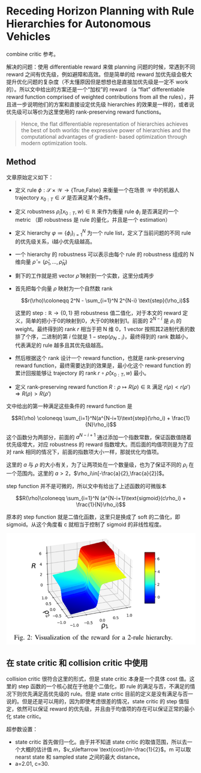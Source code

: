 # Receding Horizon Planning with Rule Hierarchies for Autonomous Vehicles
combine critic 参考。

解决的问题：使用 differentiable reward 来做 planning 问题的时候，常遇到不同 reward 之间有优先级，例如避障和高效。但是简单的给 reward 加优先级会极大提升优化问题的复杂度（不太懂原因但是想想也是直接加优先级是一定不 work 的）。所以文中给出的方案还是一个“加权”的 reward （a “flat” differentiable reward function comprised of weighted contributions from all the rules），并且进一步说明他们的方案和直接设定优先级 hierarchies 的效果是一样的，或者说优先级可以等价为这里使用的 rank-preserving reward functions。

> Hence, the flat differentiable representation of hierarchies achieves the best of both worlds: the expressive power of hierarchies and the computational advantages of gradient- based optimization through modern optimization tools.

## Method
文章原始定义如下：
- 定义 rule $\phi: \mathcal{S}\times \mathcal{W}\rightarrow \{\text{True,False}\}$ 来衡量一个在场景 $\mathcal{W}$ 中的机器人 trajectory $x_{0:T}\in \mathcal{S}$ 是否满足某个条件。
- 定义 robustness $\hat{\rho}_i(x_{0:T},w) \in \mathbb{R}$ 来作为衡量 rule $\phi_i$ 是否满足的一个 metric （即 robustness 是 rule 的量化，并且是一个 estimation）
- 定义 hierarchy $\varphi \coloneqq \{\phi_i\}_{i=1}^N$ 为一个 rule list，定义了当前问题的不同 rule 的优先级关系，i越小优先级越高。
- 一个 hierarchy 的 robustness 可以表示由每个 rule 的 robustness 组成的 N 维向量 $\hat{\rho} = (\hat{\rho}_1,...,\hat{\rho}_N)$
- 剩下的工作就是把 vector $\hat{\rho}$ 映射到一个实数，这里分成两步
- 首先把每个向量 $\rho$ 映射为一个自然数 rank

  $$r(\rho)\coloneqq 2^N - \sum_{i=1}^N 2^{N-i} \text{step}(\rho_i)$$

  这里的 $\text{step}: \mathbb{R}\rightarrow\{0,1\}$ 把 robustness 值二值化，对于本文的 reward 定义，简单的把小于0的映射到0，大于0的映射到1。前面的 $2^{N-i}$ 是 $\rho_i$ 的 weight。最终得到的 rank $r$ 相当于把 N 维 0，1 vector 按照其2进制代表的数排了个序，二进制的第 $i$ 位就是 $1-\text{step}(\rho_{N-i})$，最终得到的 rank 数越小，代表满足的 rule 越多且其优先级越高。

- 然后根据这个 rank 设计一个 reward function，也就是 rank-preserving reward function，最终需要达到的效果是，最小化这个 reward function 的累计回报能够让 trajectory 的 rank $r\circ\hat{\rho}(x_{0:T}, w)$ 最小。
- 定义 rank-preserving reward function $R:\rho \mapsto R(\rho)\in \mathbb{R}$ 满足 $r(\rho) < r(\rho')\Longrightarrow R(\rho) > R(\rho')$

文中给出的第一种满足这些条件的 reward function 是

$$R(\rho) \coloneqq \sum_{i=1}^N(a^{N-i+1}\text{step}(\rho_i) + \frac{1}{N}\rho_i)$$

这个函数分为两部分，前面的 $a^{N-i+1}$ 通过添加一个指数常数，保证函数值随着优先级增大，对应 robustness 的 reward 指数增大。而后面的均值项则是为了应对 rank 相同的情况下，前面的指数项大小一样，那就优化均值项。

这里的 $a$ 与 $\rho$ 的大小有关，为了让两项处在一个数量级，也为了保证不同的 $\rho_i$ 在一个范围内。这里的 $a>2$，$\rho_i\in[-\frac{a}{2},\frac{a}{2}]$。

step function 并不是可微的，所以文中有给出了上述函数的可微版本

$$R(\rho)\coloneqq \sum_{i=1}^N (a^{N-i+1}\text{sigmoid}(c\rho_i) + \frac{1}{N}\rho_i)$$

原本的 step function 就是二值化函数，这里只是换成了 soft 的二值化，即 sigmoid。从这个角度看 c 就相当于控制了 sigmoid 的非线性程度。

![](../imgs/2023RuleHierarchies.png)

## 在 state critic 和 collision critic 中使用
collision critic 很符合这里的形式，但是 state critic 本身是一个具体 cost 值。这里的 step 函数的一个核心就在于他是个二值化，即 rule 的满足与否，不满足的情况下则优先满足高优先级的 rule。但是 state critic 目前的定义是没有满足与否一说的。但是还是可以用的，因为即使考虑很差的情况，state critic 的 step 值恒定，依然可以保证 reward 的优先级，并且由于均值项的存在可以保证正常的最小化 state critic。

超参数设置：
- state critic 首先做归一化。由于并不知道 state critic 的取值范围，所以去一个大概的估计值 $m$，$v_s\leftarrow \text{cost}/m-\frac{1}{2}$。m 可以取 nearst state 和 sampled state 之间的最大 distance。
- a=2.01, c=30.